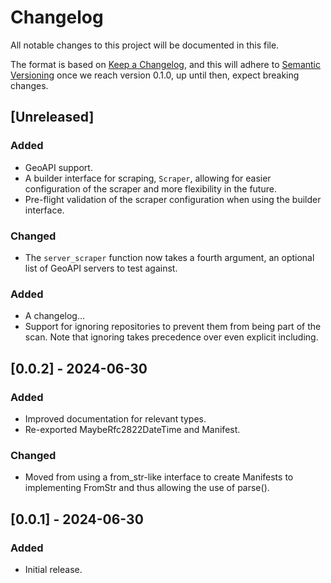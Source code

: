 # Changelog

All notable changes to this project will be documented in this file.

The format is based on [Keep a Changelog](https://keepachangelog.com/en/1.1.0/),
and this will adhere to [Semantic Versioning](https://semver.org/spec/v2.0.0.html) once
we reach version 0.1.0, up until then, expect breaking changes.

## [Unreleased]

### Added

- GeoAPI support.
- A builder interface for scraping, `Scraper`, allowing for easier configuration of the scraper and more flexibility in the future.
- Pre-flight validation of the scraper configuration when using the builder interface.

### Changed

- The `server_scraper` function now takes a fourth argument, an optional list of GeoAPI servers to test against.

### Added

- A changelog...
- Support for ignoring repositories to prevent them from being part of the scan. Note that ignoring takes precedence over even explicit including.

## [0.0.2] - 2024-06-30

### Added

- Improved documentation for relevant types.
- Re-exported MaybeRfc2822DateTime and Manifest.
  
### Changed

- Moved from using a from_str-like interface to create Manifests to implementing FromStr and thus allowing the use of parse().

## [0.0.1] - 2024-06-30

### Added

- Initial release.
